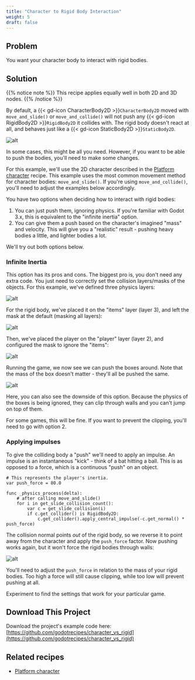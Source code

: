 ```yaml
---
title: "Character to Rigid Body Interaction"
weight: 5
draft: false
---
```


## Problem

You want your character body to interact with rigid bodies.

## Solution

{{% notice note %}}
This recipe applies equally well in both 2D and 3D nodes.
{{% /notice %}}

By default, a {{< gd-icon CharacterBody2D >}}`CharacterBody2D` moved with `move_and_slide()` or `move_and_collide()` will not push any {{< gd-icon RigidBody2D >}}`RigidBody2D` it collides with. The rigid body doesn't react at all, and behaves just like a {{< gd-icon StaticBody2D >}}`StaticBody2D`.

![alt](/godot_recipes/4.x/img/char_push_default.gif)

In some cases, this might be all you need. However, if you want to be able to push the bodies, you'll need to make some changes.

For this example, we'll use the 2D character described in the [Platform character](/godot_recipes/4.x/2d/platform_character/) recipe. This example uses the most common movement method for character bodies: `move_and_slide()`. If you're using `move_and_collide()`, you'll need to adjust the examples below accordingly.

You have two options when deciding how to interact with rigid bodies:

1. You can just push them, ignoring physics. If you're familiar with Godot 3.x, this is equivalent to the "infinite inertia" option.
1. You can give them a push based on the character's imagined "mass" and velocity. This will give you a "realistic" result - pushing heavy bodies a little, and lighter bodies a lot.

We'll try out both options below.

### Infinite Inertia

This option has its pros and cons. The biggest pro is, you don't need any extra code. You just need to correctly set the collision layers/masks of the objects. For this example, we've defined three physics layers:

![alt](/godot_recipes/4.x/img/2d_physics_layers_01.png)

For the rigid body, we've placed it on the "items" layer (layer 3), and left the mask at the default (masking all layers):

![alt](/godot_recipes/4.x/img/physics_layers_box.png)

Then, we've placed the player on the "player" layer (layer 2), and configured the mask to ignore the "items":

![alt](/godot_recipes/4.x/img/physics_layers_player.png)

Running the game, we now see we can push the boxes around. Note that the mass of the box doesn't matter - they'll all be pushed the same.

![alt](/godot_recipes/4.x/img/char_push_inf.gif)

Here, you can also see the downside of this option. Because the physics of the boxes is being ignored, they can clip through walls and you can't jump on top of them.

For some games, this will be fine. If you want to prevent the clipping, you'll need to go with option 2.

### Applying impulses

To give the colliding body a "push" we'll need to apply an impulse. An impulse is an instantaneous "kick" - think of a bat hitting a ball. This is as opposed to a force, which is a continuous "push" on an object.

```gdscript
# This represents the player's inertia.
var push_force = 80.0

func _physics_process(delta):
    # after calling move_and_slide()
    for i in get_slide_collision_count():
        var c = get_slide_collision(i)
        if c.get_collider() is RigidBody2D:
            c.get_collider().apply_central_impulse(-c.get_normal() * push_force)
```

The collision normal points *out* of the rigid body, so we reverse it to point away from the character and apply the `push_force` factor. Now pushing works again, but it won't force the rigid bodies through walls:

![alt](/godot_recipes/4.x/img/char_push_impulse.gif)

You'll need to adjust the `push_force` in relation to the mass of your rigid bodies. Too high a force will still cause clipping, while too low will prevent pushing at all.

Experiment to find the settings that work for your particular game.

## <i class="fas fa-code-branch"></i> Download This Project

Download the project's example code here: [https://github.com/godotrecipes/character_vs_rigid](https://github.com/godotrecipes/character_vs_rigid)

## Related recipes

- [Platform character](/godot_recipes/4.x/2d/platform_character/)
